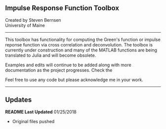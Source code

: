 ## Impulse Response Function Toolbox

Created by Steven Bernsen  
University of Maine  

---
This toolbox has functionality for computing the Green's function or impulse reponse function via cross correlation and deconvolution. The toolbox is currently under construction and many of the MATLAB functions are being translated to Julia and will become obsolete.

Examples and edits will continue to be added along with more documentation as the project progresses. Check the

Feel free to use any code but please acknowledge me in your work.


---  
## Updates
__README Last Updated__ 01/25/2018  
- Original files pushed
